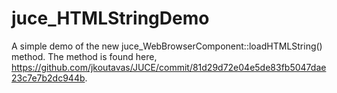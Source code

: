 # juce_HTMLStringDemo
A simple demo of the new juce_WebBrowserComponent::loadHTMLString() method. The method is found here, https://github.com/jkoutavas/JUCE/commit/81d29d72e04e5de83fb5047dae23c7e7b2dc944b.
